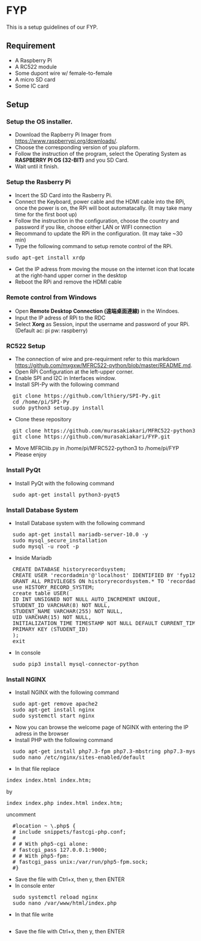 # FYP
This is a setup guidelines of our FYP.
## Requirement
  * A Raspberry Pi
  * A RC522 module
  * Some dupont wire w/ female-to-female
  * A micro SD card
  * Some IC card

## Setup
### Setup the OS installer.
  * Download the Rapberry Pi Imager from <https://www.raspberrypi.org/downloads/>.
  * Choose the corresponding version of you plaform.
  * Follow the instruction of the program, select the Operating System as **RASPBERRY PI OS (32-BIT)** and you SD Card.
  * Wait until it finish.
  
### Setup the Rasberry Pi
  * Incert the SD Card into the Rasberry Pi.
  * Connect the Keyboard, power cable and the HDMI cable into the RPi, once the power is on, the RPi will boot automatacally. (It may take many time for the first boot up)
  * Follow the instruction in the configuration, choose the country and password if you like, choose either LAN or WIFI connection
  * Recommand to update the RPi in the configuration. (It may take ~30 min)
  * Type the following command to setup remote control of the RPi.  
  <pre>sudo apt-get install xrdp</pre>
  * Get the IP adress from moving the mouse on the internet icon that locate at the right-hand upper corner in the desktop
  * Reboot the RPi and remove the HDMI cable
  
### Remote control from Windows
  * Open **Remote Desktop Connection (遠端桌面連線)** in the Windoes.
  * Input the IP adress of RPi to the RDC
  * Select **Xorg** as Session, input the username and password of your RPi. (Default ac: pi pw: raspberry)
  
### RC522 Setup
  * The connection of wire and pre-requirment refer to this markdown <https://github.com/mxgxw/MFRC522-python/blob/master/README.md>.
  * Open RPi Configuration at the left-upper corner.
  * Enable SPI and I2C in Interfaces window.
  * Install SPI-Py with the following command
  <pre>
  git clone https://github.com/lthiery/SPI-Py.git
  cd /home/pi/SPI-Py
  sudo python3 setup.py install</pre>
  * Clone these repository
  <pre>
  git clone https://github.com/murasakiakari/MFRC522-python3.git
  git clone https://github.com/murasakiakari/FYP.git</pre>
  * Move MFRClib.py in /home/pi/MFRC522-python3 to /home/pi/FYP
  * Please enjoy

### Install PyQt
  * Install PyQt with the following command
  <pre>
  sudo apt-get install python3-pyqt5</pre>

### Install Database System
  * Install Database system with the following command
  <pre>
  sudo apt-get install mariadb-server-10.0 -y
  sudo mysql_secure_installation
  sudo mysql -u root -p</pre>
  * Inside Mariadb
  <pre>
  CREATE DATABASE historyrecordsystem;
  CREATE USER 'recordadmin'@'localhost' IDENTIFIED BY 'fyp123';
  GRANT ALL PRIVILEGES ON historyrecordsystem.* TO 'recordadmin'@'localhost';
  use HISTORY_RECORD_SYSTEM;
  create table USER(
  ID INT UNSIGNED NOT NULL AUTO_INCREMENT UNIQUE,
  STUDENT_ID VARCHAR(8) NOT NULL,
  STUDENT_NAME VARCHAR(255) NOT NULL,
  UID VARCHAR(15) NOT NULL,
  INITIALIZATION_TIME TIMESTAMP NOT NULL DEFAULT CURRENT_TIMESTAMP,
  PRIMARY KEY (STUDENT_ID)
  );
  exit</pre>
  * In console
  <pre>
  sudo pip3 install mysql-connector-python</pre>
  
### Install NGINX
  * Install NGINX with the following command
  <pre>
  sudo apt-get remove apache2
  sudo apt-get install nginx
  sudo systemctl start nginx</pre>
  * Now you can browse the welcome page of NGINX with entering the IP adress in the browser
  * Install PHP with the following command
  <pre>
  sudo apt-get install php7.3-fpm php7.3-mbstring php7.3-mysql php7.3-
  sudo nano /etc/nginx/sites-enabled/default</pre>
  * In that file
  replace
  <pre>index index.html index.htm;</pre>
  by
  <pre>index index.php index.html index.htm;</pre>
  uncomment
  <pre>
  #location ~ \.php$ {
  # include snippets/fastcgi-php.conf;
  #
  # # With php5-cgi alone:
  # fastcgi_pass 127.0.0.1:9000;
  # # With php5-fpm:
  # fastcgi_pass unix:/var/run/php5-fpm.sock;
  #}</pre>
  * Save the file with Ctrl+x, then y, then ENTER
  * In console enter
  <pre>
  sudo systemctl reload nginx
  sudo nano /var/www/html/index.php</pre>
  * In that file
  write
  <pre><?php phpinfo(); ?\></pre>
  * Save the file with Ctrl+x, then y, then ENTER
  
